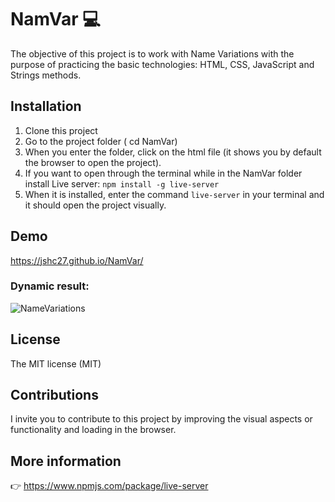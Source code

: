 # NamVar :computer:
The objective of this project is to work with Name Variations with the purpose of practicing the basic technologies: HTML, CSS, JavaScript and Strings methods. 

## Installation

1. Clone this project
2. Go to the project folder ( cd NamVar)
3. When you enter the folder, click on the html file (it shows you by default the browser to open the project).
4. If you want to open through the terminal while in the NamVar folder install Live server: <code>npm install -g live-server</code>
5. When it is installed, enter the command <code>live-server</code> in your terminal and it should open the project visually. 

## Demo

https://jshc27.github.io/NamVar/

### Dynamic result:

![NameVariations](https://user-images.githubusercontent.com/56690309/122952970-f9136700-d343-11eb-9f91-46e017e8882a.png)

 
## License 
The MIT license (MIT)

## Contributions

I invite you to contribute to this project by improving the visual aspects or functionality and loading in the browser.

## More information

:point_right: https://www.npmjs.com/package/live-server
